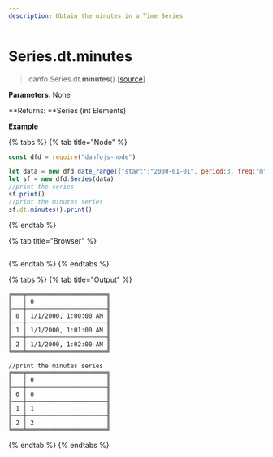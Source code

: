 ```yaml
---
description: Obtain the minutes in a Time Series
---
```


# Series.dt.minutes

> danfo.Series.dt.**minutes**()  \[[source](https://github.com/opensource9ja/danfojs/blob/master/danfojs/src/core/timeseries.js#L292)]

**Parameters**: None

**Returns: **Series (int Elements)

**Example**

{% tabs %}
{% tab title="Node" %}
```javascript
const dfd = require("danfojs-node")

let data = new dfd.date_range({"start":"2000-01-01", period:3, freq:"m"})
let sf = new dfd.Series(data)
//print the series
sf.print()
//print the minutes series
sf.dt.minutes().print()
```
{% endtab %}

{% tab title="Browser" %}
```
```
{% endtab %}
{% endtabs %}

{% tabs %}
{% tab title="Output" %}
```
╔═══╤══════════════════════╗
║   │ 0                    ║
╟───┼──────────────────────╢
║ 0 │ 1/1/2000, 1:00:00 AM ║
╟───┼──────────────────────╢
║ 1 │ 1/1/2000, 1:01:00 AM ║
╟───┼──────────────────────╢
║ 2 │ 1/1/2000, 1:02:00 AM ║
╚═══╧══════════════════════╝

//print the minutes series
╔═══╤══════════════════════╗
║   │ 0                    ║
╟───┼──────────────────────╢
║ 0 │ 0                    ║
╟───┼──────────────────────╢
║ 1 │ 1                    ║
╟───┼──────────────────────╢
║ 2 │ 2                    ║
╚═══╧══════════════════════╝
```
{% endtab %}
{% endtabs %}
